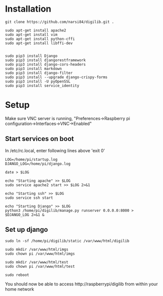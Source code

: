 # Installation
```
git clone https://github.com/narsi84/digilib.git .

sudo apt-get install apache2
sudo apt-get install vim
sudo apt-get install python-cffi
sudo apt-get install libffi-dev


sudo pip3 install Django
sudo pip3 install djangorestframework
sudo pip3 install django-cors-headers
sudo pip3 install markdown
sudo pip3 install django-filter
sudo pip3 install --upgrade django-crispy-forms
sudo pip3 install -U pyOpenSSL
sudo pip3 install service_identity
```


# Setup
Make sure VNC server is running, "Preferences->Raspberry pi configuration->Interfaces->VNC->Enabled"

## Start services on boot
In /etc/rc.local, enter following lines above 'exit 0'
```
LOG=/home/pi/startup.log
DJANGO_LOG=/home/pi/django.log

date > $LOG

echo "Starting apache" >> $LOG
sudo service apache2 start >> $LOG 2>&1

echo "Starting ssh" >> $LOG
sudo service ssh start

echo "Starting Django" >> $LOG
python3 /home/pi/digilib/manage.py runserver 0.0.0.0:8000 > $DJANGO_LOG 2>&1 &
```

## Set up django
```
sudo ln -sf /home/pi/digilib/static /var/www/html/digilib

sudo mkdir /var/www/html/imgs
sudo chown pi /var/www/html/imgs

sudo mkdir /var/www/html/test
sudo chown pi /var/www/html/test

sudo reboot
```
You should now be able to access http://raspberrypi/digilib from within your home network
